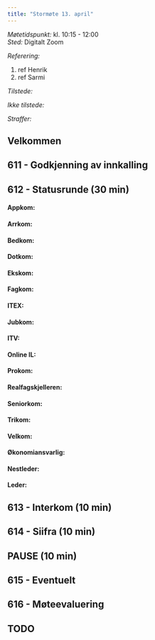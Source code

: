 ```yaml
---
title: "Stormøte 13. april"
---
```


*Møtetidspunkt:* kl. 10:15 - 12:00  
*Sted:* Digitalt Zoom  

*Referering:*  
1. ref Henrik  
2. ref Sarmi  

*Tilstede:* 

*Ikke tilstede:*  

*Straffer:*  

## Velkommen  

## 611 - Godkjenning av innkalling  

## 612 - Statusrunde (30 min)  

#### Appkom:  

#### Arrkom:  

#### Bedkom:  

#### Dotkom:  

#### Ekskom:  

#### Fagkom:  

#### ITEX:  

#### Jubkom:  

#### ITV:  

#### Online IL:  

#### Prokom:  

#### Realfagskjelleren:  

#### Seniorkom:  

#### Trikom:  

#### Velkom:  

#### Økonomiansvarlig:  

#### Nestleder:  

#### Leder:  

## 613 - Interkom (10 min)  

## 614 - Siifra (10 min)  

## PAUSE (10 min)  

## 615 - Eventuelt  

## 616 - Møteevaluering  

## TODO